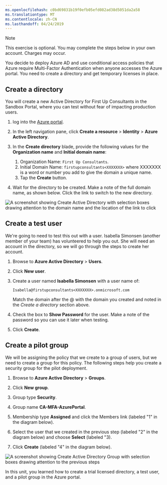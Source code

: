 ```yaml
---
ms.openlocfilehash: c0bd69831b19f0efb05efd082ad38d5051da2a58
ms.translationtype: MT
ms.contentlocale: zh-CN
ms.lasthandoff: 04/24/2019
---
```

> [!NOTE]
> This exercise is optional. You may complete the steps below in your own account. Charges may occur.

You decide to deploy Azure AD and use conditional access policies that Azure require Multi-Factor Authentication when anyone accesses the Azure portal. You need to create a directory and get temporary licenses in place.

## <a name="create-a-directory"></a>Create a directory

You will create a new Active Directory for First Up Consultants in the Sandbox Portal, where you can test without fear of impacting production users. 

1. log into the [Azure portal](https://portal.azure.com?azure-portal=true).

1. In the left navigation pane, click **Create a resource** > **Identity** > **Azure Active Directory**.

1. In the **Create directory** blade, provide the following values for the **Organization name** and **Initial domain name**:

   1. Organization Name: `First Up Consultants`.
   2. Initial Domain Name: `firstupconsultants<XXXXXXX>` where XXXXXXX is a word or number you add to give the domain a unique name.
   3. Tap the **Create** button.

1. Wait for the directory to be created. Make a note of the full domain name, as shown below. Click the link to switch to the new directory.

![A screenshot showing Create Active Directory with selection boxes drawing attention to the domain name and the location of the link to click](../media/3-create-directory.png)

## <a name="create-a-test-user"></a>Create a test user

We're going to need to test this out with a user. Isabella Simonsen (another member of your team) has volunteered to help you out. She will need an account in the directory, so we will go through the steps to create her account.

1. Browse to **Azure Active Directory** > **Users**.

1. Click **New user**.

1. Create a user named **Isabella Simonsen** with a user name of:

   `Isabella@firstupconsultants<XXXXXXX>.onmicrosoft.com`

   Match the domain after the @ with the domain you created and noted in the *Create a directory* section above.

1. Check the box to **Show Password** for the user. Make a note of the password so you can use it later when testing.

1. Click **Create**.

## <a name="create-a-pilot-group"></a>Create a pilot group

We will be assigning the policy that we create to a group of users, but we need to create a group for this policy. The following steps help you create a security group for the pilot deployment.

1. Browse to **Azure Active Directory** > **Groups**.

1. Click **New group**.

1. Group type **Security**.

1. Group name **CA-MFA-AzurePortal**.

1. Membership type **Assigned** and click the Members link (labeled "1" in the diagram below).

1. Select the user that we created in the previous step (labeled "2" in the diagram below) and choose **Select** (labeled "3).

1. Click **Create** (labeled "4" in the diagram below).

![A screenshot showing Create Active Directory Group with selection boxes drawing attention to the previous steps](../media/3-group-blade.png)

In this unit, you learned how to create a trial licensed directory, a test user, and a pilot group in the Azure portal.